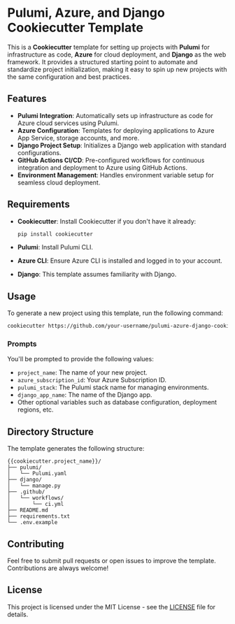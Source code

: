 
# Pulumi, Azure, and Django Cookiecutter Template

This is a **Cookiecutter** template for setting up projects with **Pulumi** for infrastructure as code, **Azure** for cloud deployment, and **Django** as the web framework. It provides a structured starting point to automate and standardize project initialization, making it easy to spin up new projects with the same configuration and best practices.

## Features

- **Pulumi Integration**: Automatically sets up infrastructure as code for Azure cloud services using Pulumi.
- **Azure Configuration**: Templates for deploying applications to Azure App Service, storage accounts, and more.
- **Django Project Setup**: Initializes a Django web application with standard configurations.
- **GitHub Actions CI/CD**: Pre-configured workflows for continuous integration and deployment to Azure using GitHub Actions.
- **Environment Management**: Handles environment variable setup for seamless cloud deployment.

## Requirements

- **Cookiecutter**: Install Cookiecutter if you don't have it already:
  ```bash
  pip install cookiecutter
  ```

- **Pulumi**: Install Pulumi CLI.
- **Azure CLI**: Ensure Azure CLI is installed and logged in to your account.
- **Django**: This template assumes familiarity with Django.

## Usage

To generate a new project using this template, run the following command:

```bash
cookiecutter https://github.com/your-username/pulumi-azure-django-cookiecutter.git
```

### Prompts
You'll be prompted to provide the following values:
- `project_name`: The name of your new project.
- `azure_subscription_id`: Your Azure Subscription ID.
- `pulumi_stack`: The Pulumi stack name for managing environments.
- `django_app_name`: The name of the Django app.
- Other optional variables such as database configuration, deployment regions, etc.

## Directory Structure

The template generates the following structure:

```
{{cookiecutter.project_name}}/
├── pulumi/
│   └── Pulumi.yaml
├── django/
│   └── manage.py
├── .github/
│   └── workflows/
│       └── ci.yml
├── README.md
├── requirements.txt
└── .env.example
```

## Contributing

Feel free to submit pull requests or open issues to improve the template. Contributions are always welcome!

## License

This project is licensed under the MIT License - see the [LICENSE](LICENSE) file for details.
